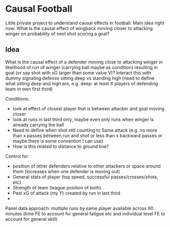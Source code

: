 # Causal Football 
Little private project to understand causal effects in football. Main idea right now: What is the causal effect of wingback moving closer to attacking winger on probability of next shot scoring a goal?

## Idea
What is the causal effect of a defender moving close to attacking winger in likelihood of run of winger (carrying ball maybe as condition) resulting in goal (or say shot with xG larger than some value V)? Interact this with dummy signaling defense sitting deep vs standing high (need to define what sitting deep and high are, e.g. deep: at least X players of defending team in own first third) 

Conditions:
- look at effect of closest player that is between attacker and goal moving closer
- look at runs in last third only, maybe even only runs when winger is already carrying the ball
- Need to define when shot still counting to Same attack (e.g. no more than x passes between run and shot or less than x backward passes or maybe there is some convention I can use)
- How is this related to distance to ground line?

Control for: 
- position of other defenders relative to other attackers or space around them (increases when one defender is moving out) 
- General stats of player (top speed, successful passes/crosses/shots, etc)
- Strength of team (league position of both)
- Past xG of attack (my Y) created by run in last third
- 

Panel data approach: multiple runs by same player available across 90 minutes (time FE to account for general fatigue etc and individual level FE to account for general skill) 
